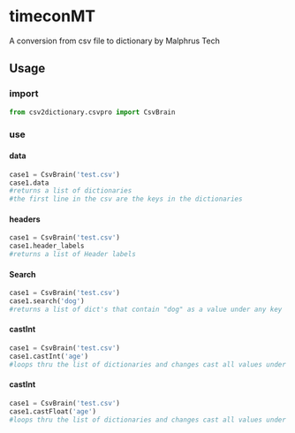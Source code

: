 # timeconMT
A conversion from csv file to dictionary by Malphrus Tech

## Usage

### import
```python
from csv2dictionary.csvpro import CsvBrain
```
### use

#### data
```python
case1 = CsvBrain('test.csv')
case1.data
#returns a list of dictionaries
#the first line in the csv are the keys in the dictionaries
```

#### headers
```python
case1 = CsvBrain('test.csv')
case1.header_labels
#returns a list of Header labels
```

#### Search
```python
case1 = CsvBrain('test.csv')
case1.search('dog')
#returns a list of dict's that contain "dog" as a value under any key
```

#### castInt
```python
case1 = CsvBrain('test.csv')
case1.castInt('age')
#loops thru the list of dictionaries and changes cast all values under an 'age' key to integers
```
#### castInt
```python
case1 = CsvBrain('test.csv')
case1.castFloat('age')
#loops thru the list of dictionaries and changes cast all values under an 'age' key to Floats
```

